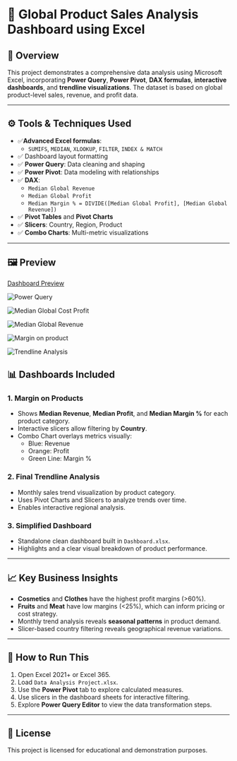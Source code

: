 # 🧮 Global Product Sales Analysis Dashboard using Excel

## 📌 Overview
This project demonstrates a comprehensive data analysis using Microsoft Excel, incorporating **Power Query**, **Power Pivot**, **DAX formulas**, **interactive dashboards**, and **trendline visualizations**. The dataset is based on global product-level sales, revenue, and profit data.

---

## ⚙️ Tools & Techniques Used

- ✅**Advanced Excel formulas**:
  - `SUMIFS`, `MEDIAN`, `XLOOKUP`, `FILTER`, `INDEX & MATCH`
- ✅ Dashboard layout formatting
- ✅ **Power Query**: Data cleaning and shaping
- ✅ **Power Pivot**: Data modeling with relationships
- ✅ **DAX**:
  - `Median Global Revenue`
  - `Median Global Profit`
  - `Median Margin % = DIVIDE([Median Global Profit], [Median Global Revenue])`
- ✅ **Pivot Tables** and **Pivot Charts**
- ✅ **Slicers**: Country, Region, Product
- ✅ **Combo Charts**: Multi-metric visualizations

---
## 🖼️ Preview

[Dashboard Preview](https://github.com/user-attachments/assets/c863a2bc-a2b5-44df-a4dd-28d805a94586)

![Power Query](https://github.com/user-attachments/assets/be2397c5-310a-46bf-8039-c97aab57a64c)

![Median Global Cost Profit](https://github.com/user-attachments/assets/360e58b1-bcf0-410f-aa9d-426db5d5fb9e)

![Median Global Revenue](https://github.com/user-attachments/assets/e95dcae8-7fd9-4e43-9919-0dd34c35c773)

![Margin on product](https://github.com/user-attachments/assets/3de7802e-507a-4ac4-b36f-3d8e29504cc9)

![Trendline Analysis](https://github.com/user-attachments/assets/4951563b-2943-4f5c-abe5-3bf1b3feff5e)








## 📊 Dashboards Included

### 1. Margin on Products
- Shows **Median Revenue**, **Median Profit**, and **Median Margin %** for each product category.
- Interactive slicers allow filtering by **Country**.
- Combo Chart overlays metrics visually:
  - Blue: Revenue
  - Orange: Profit
  - Green Line: Margin %

### 2. Final Trendline Analysis
- Monthly sales trend visualization by product category.
- Uses Pivot Charts and Slicers to analyze trends over time.
- Enables interactive regional analysis.

### 3. Simplified Dashboard
- Standalone clean dashboard built in `Dashboard.xlsx`.
- Highlights and a clear visual breakdown of product performance.


---

## 📈 Key Business Insights

- **Cosmetics** and **Clothes** have the highest profit margins (>60%).
- **Fruits** and **Meat** have low margins (<25%), which can inform pricing or cost strategy.
- Monthly trend analysis reveals **seasonal patterns** in product demand.
- Slicer-based country filtering reveals geographical revenue variations.

---

## 🚀 How to Run This

1. Open Excel 2021+ or Excel 365.
2. Load `Data Analysis Project.xlsx`.
3. Use the **Power Pivot** tab to explore calculated measures.
4. Use slicers in the dashboard sheets for interactive filtering.
5. Explore **Power Query Editor** to view the data transformation steps.

---


## 📎 License

This project is licensed for educational and demonstration purposes.

